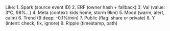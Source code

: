Like: 1. Spark (source event ID) 
2. ERF (owner hash + fallback) 
3. Val (value: 3°C, 98%...) 
4. Meta (context: kids home, storm 9km) 
5. Mood (warm, alert, calm) 
6. Trend (9 deep: -0.1%/min) 
7. Public (flag: share or private) 
8. Y (intent: check, fix, ignore) 
9. Ripple (timestamp, path)
